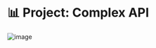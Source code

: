 # 📊 Project: Complex API 

![image](https://user-images.githubusercontent.com/102604674/167642396-ffc62a96-a741-459e-8093-92df5a7c6f8e.png)
